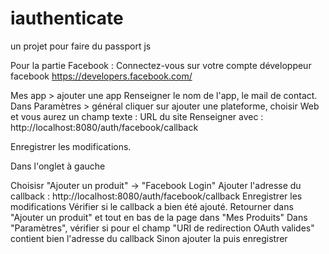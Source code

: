 # iauthenticate
un projet pour faire du passport js

Pour la partie Facebook :
Connectez-vous sur votre compte développeur facebook
https://developers.facebook.com/

Mes app > ajouter une app
Renseigner le nom de l'app, le mail de contact.
Dans Paramètres > général cliquer sur ajouter une plateforme, choisir Web et vous aurez un champ texte : URL du site
Renseigner avec : http://localhost:8080/auth/facebook/callback

Enregistrer les modifications.

Dans l'onglet à gauche

Choisisr "Ajouter un produit" -> "Facebook Login"
Ajouter l'adresse du callback : http://localhost:8080/auth/facebook/callback
Enregistrer les modifications
Vérifier si le callback a bien été ajouté.
Retourner dans "Ajouter un produit" et tout en bas de la page dans "Mes Produits" 
Dans "Paramètres", vérifier si pour el champ "URI de redirection OAuth valides" contient bien l'adresse du callback
Sinon ajouter la puis enregistrer
